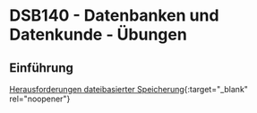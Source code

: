 # DSB140 - Datenbanken und Datenkunde - Übungen
## Einführung
[Herausforderungen dateibasierter Speicherung](https://pkuep.github.io/hska-140-db/einfuehrung_datebasierte_speicherung){:target="_blank" rel="noopener"}

